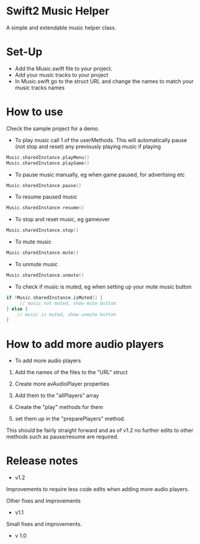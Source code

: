 # Swift2 Music Helper

A simple and extendable music helper class.

# Set-Up

- Add the Music.swift file to your project.
- Add your music tracks to your project
- In Music.swift go to the struct URL and change the names to match your music tracks names

# How to use

Check the sample project for a demo.

- To play music call 1 of the userMethods. This will automatically pause (not stop and reset) any previously playing music if playing
```swift
Music.sharedInstance.playMenu()
Music.sharedInstance.playGame()
```

- To pause music manually, eg when game paused, for advertising etc
```swift
Music.sharedInstance.pause()
```

- To resume paused music
```swift
Music.sharedInstance.resume()
```

- To stop and reset music, eg gameover
```swift
Music.sharedInstance.stop()
```

- To mute music
```swift
Music.sharedInstance.mute()
```

- To unmute music
```swift
Music.sharedInstance.unmute()
```

- To check if music is muted, eg when setting up your mute music button
```swift
if !Music.sharedInstance.isMuted() {
     // music not muted, show mute button
} else {
    // music is muted, show unmute button
}
```

# How to add more audio players

- To add more audio players  

1) Add the names of the files to the "URL" struct

2) Create more avAudioPlayer properties

3) Add them to the "allPlayers" array

4) Create the "play" methods for them

5) set them up in the "preparePlayers" method.

This should be fairly straight forward and as of v1.2 no further edits to other methods such as pause/resume are required.

# Release notes

- v1.2

Improvements to require less code edits when adding more audio players.

Other fixes and improvements

- v1.1

Small fixes and improvements.

- v 1.0
